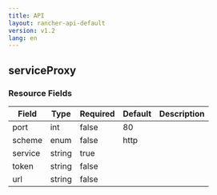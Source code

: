 ```yaml
---
title: API
layout: rancher-api-default
version: v1.2
lang: en
---
```


## serviceProxy





### Resource Fields

Field | Type | Required | Default | Description
---|---|---|---|---
port | int | false | 80 | 
scheme | enum | false | http | 
service | string | true |  | 
token | string | false |  | 
url | string | false |  | 

